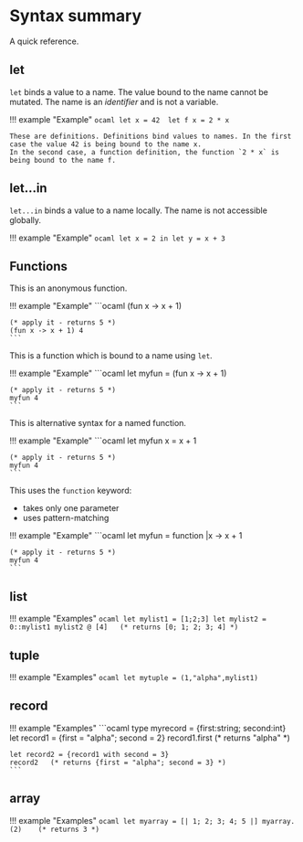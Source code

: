 # Syntax summary

A quick reference.

## let
`let` binds a value to a name. The value bound to the name cannot be mutated. The name is an *identifier* and is not a variable.

!!! example "Example"
    ```ocaml
    let x = 42 
    let f x = 2 * x
    ```

    These are definitions. Definitions bind values to names. In the first case the value 42 is being bound to the name x. 
    In the second case, a function definition, the function `2 * x` is being bound to the name f.

## let...in
`let...in` binds a value to a name locally. The name is not accessible globally.

!!! example "Example"
    ```ocaml
    let x = 2 in
    let y = x + 3
    ```
## Functions

This is an anonymous function.

!!! example "Example"
    ```ocaml
    (fun x -> x + 1)

    (* apply it - returns 5 *)
    (fun x -> x + 1) 4
    ```
This is a function which is bound to a name using `let`.

!!! example "Example"
    ```ocaml
    let myfun = (fun x -> x + 1)

    (* apply it - returns 5 *)
    myfun 4
    ```

This is alternative syntax for a named function.

!!! example "Example"
    ```ocaml
    let myfun x = x + 1

    (* apply it - returns 5 *)
    myfun 4   
    ```
This uses the `function` keyword:

- takes only one parameter
- uses pattern-matching

!!! example "Example"
    ```ocaml
    let myfun = function |x -> x + 1

    (* apply it - returns 5 *)
    myfun 4   
    ```

## list

!!! example "Examples"
    ```ocaml
    let mylist1 = [1;2;3]
    let mylist2 = 0::mylist1
    mylist2 @ [4]   (* returns [0; 1; 2; 3; 4] *)
    ```
## tuple

!!! example "Examples"
    ```ocaml
    let mytuple = (1,"alpha",mylist1)
    ```
## record

!!! example "Examples"
    ```ocaml
    type myrecord = {first:string; second:int}
    let record1 = {first = "alpha"; second = 2}
    record1.first   (* returns "alpha" *)

    let record2 = {record1 with second = 3}
    record2   (* returns {first = "alpha"; second = 3} *)   
    ```
## array

!!! example "Examples"
    ```ocaml
    let myarray = [| 1; 2; 3; 4; 5 |]
    myarray.(2)    (* returns 3 *)
    ```